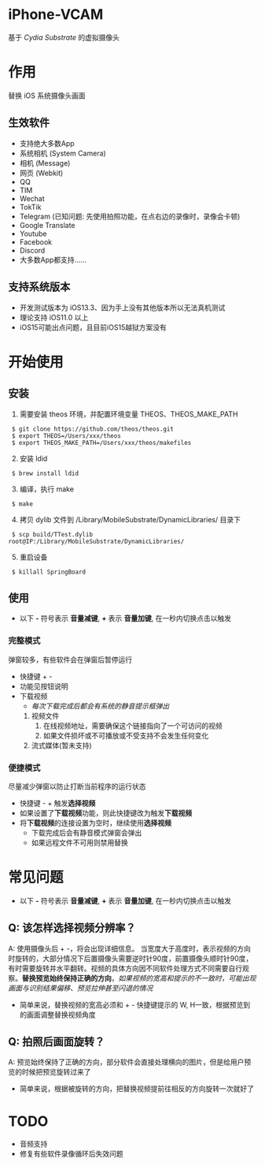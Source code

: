 # iPhone-VCAM

基于 *Cydia Substrate* 的虚拟摄像头

# 作用

替换 iOS 系统摄像头画面

## 生效软件
- 支持绝大多数App
- 系统相机 (System Camera)
- 相机 (Message)
- 网页 (Webkit)
- QQ
- TIM
- Wechat
- TokTik
- Telegram (已知问题: 先使用拍照功能，在点右边的录像时，录像会卡顿)
- Google Translate
- Youtube
- Facebook
- Discord
- 大多数App都支持......

## 支持系统版本

- 开发测试版本为 iOS13.3、因为手上没有其他版本所以无法真机测试
- 理论支持 iOS11.0 以上
- iOS15可能出点问题，且目前iOS15越狱方案没有

# 开始使用

## 安装
1. 需要安装 theos 环境，并配置环境变量 THEOS、THEOS_MAKE_PATH
```shell
 $ git clone https://github.com/theos/theos.git
 $ export THEOS=/Users/xxx/theos
 $ export THEOS_MAKE_PATH=/Users/xxx/theos/makefiles
```
2. 安装 ldid
```shell
 $ brew install ldid
```
3. 编译，执行 make
```shell
 $ make
```
4. 拷贝 dylib 文件到 /Library/MobileSubstrate/DynamicLibraries/ 目录下
```shell
 $ scp build/TTest.dylib root@IP:/Library/MobileSubstrate/DynamicLibraries/ 
```
5. 重启设备
```shell
 $ killall SpringBoard
```

## 使用
- 以下 **-** 符号表示 **音量减键**, **+** 表示 **音量加键**, 在一秒内切换点击以触发

### 完整模式
弹窗较多，有些软件会在弹窗后暂停运行
- 快捷键 + -
- 功能见按钮说明
- 下载视频
    - *每次下载完成后都会有系统的静音提示框弹出*
    1. 视频文件
        1. 在线视频地址，需要确保这个链接指向了一个可访问的视频
        2. 如果文件损坏或不可播放或不受支持不会发生任何变化
    2. 流式媒体(暂未支持)

### 便捷模式
尽量减少弹窗以防止打断当前程序的运行状态  
- 快捷键 - + 触发**选择视频**
- 如果设置了**下载视频**功能，则此快捷键改为触发**下载视频**
- 将**下载视频**的连接设置为空时，继续使用**选择视频**
    - 下载完成后会有静音模式弹窗会弹出
    - 如果远程文件不可用则禁用替换

# 常见问题
- 以下 **-** 符号表示 **音量减键**, **+** 表示 **音量加键**, 在一秒内切换点击以触发

## Q: 该怎样选择视频分辨率？
A: 使用摄像头后 + -，将会出现详细信息。 当宽度大于高度时，表示视频的方向时旋转的，大部分情况下后置摄像头需要逆时针90度，前置摄像头顺时针90度，有时需要旋转并水平翻转。视频的具体方向因不同软件处理方式不同需要自行观察。**替换预览始终保持正确的方向**，*如果视频的宽高和提示的不一致时，可能出现画面与识别结果偏移、预览拉伸甚至闪退的情况*
- 简单来说，替换视频的宽高必须和 + - 快捷键提示的 W, H一致，根据预览到的画面调整替换视频角度

## Q: 拍照后画面旋转？
A: 预览始终保持了正确的方向，部分软件会直接处理横向的图片，但是给用户预览的时候把预览旋转过来了
- 简单来说，根据被旋转的方向，把替换视频提前往相反的方向旋转一次就好了



# TODO
- 音频支持
- 修复有些软件录像循环后失效问题

